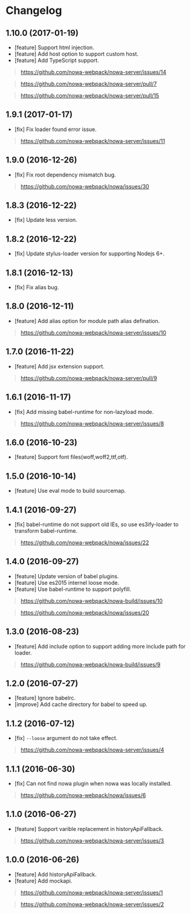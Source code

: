 # Changelog

## 1.10.0 (2017-01-19)

* [feature] Support html injection.
* [feature] Add host option to support custom host.
* [feature] Add TypeScript support.

> https://github.com/nowa-webpack/nowa-server/issues/14

> https://github.com/nowa-webpack/nowa-server/pull/7

> https://github.com/nowa-webpack/nowa-server/pull/15

## 1.9.1 (2017-01-17)

* [fix] Fix loader found error issue.

> https://github.com/nowa-webpack/nowa-server/issues/11

## 1.9.0 (2016-12-26)

* [fix] Fix root dependency mismatch bug.

> https://github.com/nowa-webpack/nowa/issues/30

## 1.8.3 (2016-12-22)

* [fix] Update less version.

## 1.8.2 (2016-12-22)

* [fix] Update stylus-loader version for supporting Nodejs 6+.

## 1.8.1 (2016-12-13)

* [fix] Fix alias bug.

## 1.8.0 (2016-12-11)

* [feature] Add alias option for module path alias defination.

> https://github.com/nowa-webpack/nowa-server/issues/10

## 1.7.0 (2016-11-22)

* [feature] Add jsx extension support.

> https://github.com/nowa-webpack/nowa-server/pull/9

## 1.6.1 (2016-11-17)

* [fix] Add missing babel-runtime for non-lazyload mode.

> https://github.com/nowa-webpack/nowa-server/issues/8

## 1.6.0 (2016-10-23)

* [feature] Support font files(woff,woff2,ttf,otf).

## 1.5.0 (2016-10-14)

* [feature] Use eval mode to build sourcemap.

## 1.4.1 (2016-09-27)

* [fix] babel-runtime do not support old IEs, so use es3ify-loader to transform babel-runtime.

> https://github.com/nowa-webpack/nowa/issues/22

## 1.4.0 (2016-09-27)

* [feature] Update version of babel plugins.
* [feature] Use es2015 internel loose mode.
* [feature] Use babel-runtime to support polyfill.

> https://github.com/nowa-webpack/nowa-build/issues/10

> https://github.com/nowa-webpack/nowa/issues/20

## 1.3.0 (2016-08-23)

* [feature] Add include option to support adding more include path for loader.

> https://github.com/nowa-webpack/nowa-build/issues/9

## 1.2.0 (2016-07-27)

* [feature] Ignore babelrc.
* [improve] Add cache directory for babel to speed up.

## 1.1.2 (2016-07-12)

* [fix] `--loose` argument do not take effect.

> https://github.com/nowa-webpack/nowa-server/issues/4

## 1.1.1 (2016-06-30)

* [fix] Can not find nowa plugin when nowa was locally installed.

> https://github.com/nowa-webpack/nowa/issues/6

## 1.1.0 (2016-06-27)

* [feature] Support varible replacement in historyApiFallback.

> https://github.com/nowa-webpack/nowa-server/issues/3

## 1.0.0 (2016-06-26)

* [feature] Add historyApiFallback.
* [feature] Add mockapi.

> https://github.com/nowa-webpack/nowa-server/issues/1

> https://github.com/nowa-webpack/nowa-server/issues/2
